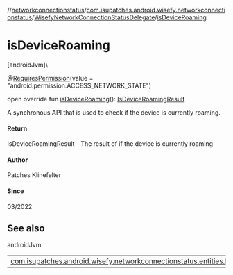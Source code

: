 //[networkconnectionstatus](../../../index.md)/[com.isupatches.android.wisefy.networkconnectionstatus](../index.md)/[WisefyNetworkConnectionStatusDelegate](index.md)/[isDeviceRoaming](is-device-roaming.md)

# isDeviceRoaming

[androidJvm]\

@[RequiresPermission](https://developer.android.com/reference/kotlin/androidx/annotation/RequiresPermission.html)(value = &quot;android.permission.ACCESS_NETWORK_STATE&quot;)

open override fun [isDeviceRoaming](is-device-roaming.md)(): [IsDeviceRoamingResult](../../com.isupatches.android.wisefy.networkconnectionstatus.entities/-is-device-roaming-result/index.md)

A synchronous API that is used to check if the device is currently roaming.

#### Return

IsDeviceRoamingResult - The result of if the device is currently roaming

#### Author

Patches Klinefelter

#### Since

03/2022

## See also

androidJvm

| | |
|---|---|
| [com.isupatches.android.wisefy.networkconnectionstatus.entities.IsDeviceRoamingResult](../../com.isupatches.android.wisefy.networkconnectionstatus.entities/-is-device-roaming-result/index.md) |  |
